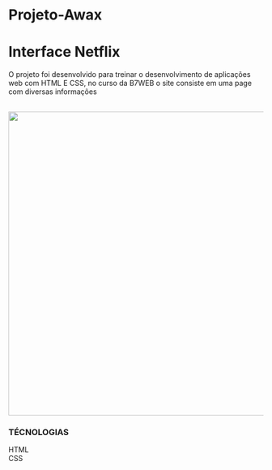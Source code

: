 # Projeto-Awax

<h1>Interface Netflix</h1>

<p>O projeto foi desenvolvido para treinar o desenvolvimento de aplicações web com HTML E CSS, no curso da B7WEB
  o site consiste em uma page com diversas informações 
<p align ="center"><br/>
  <img width="600" src="assets/video/gif.gif">
  </p>
  
<h3>TÉCNOLOGIAS</h3>
  HTML</br>
  CSS</br>


  

